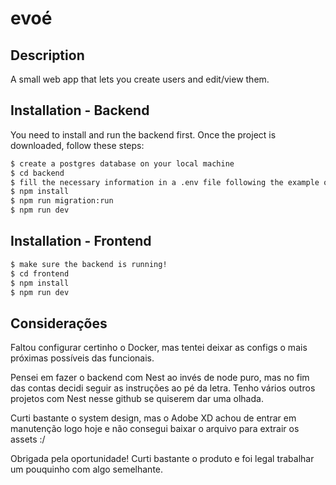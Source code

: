 # evoé

## Description

A small web app that lets you create users and edit/view them.

## Installation - Backend

You need to install and run the backend first. Once the project is downloaded, follow these steps:

```bash
$ create a postgres database on your local machine
$ cd backend
$ fill the necessary information in a .env file following the example of env-teste
$ npm install
$ npm run migration:run
$ npm run dev
```

## Installation - Frontend

```bash
$ make sure the backend is running!
$ cd frontend
$ npm install
$ npm run dev
```

## Considerações

Faltou configurar certinho o Docker, mas tentei deixar as configs o mais próximas possíveis das funcionais.

Pensei em fazer o backend com Nest ao invés de node puro, mas no fim das contas decidi seguir as instruções ao pé da letra. Tenho vários outros projetos com Nest nesse github se quiserem dar uma olhada.

Curti bastante o system design, mas o Adobe XD achou de entrar em manutenção logo hoje e não consegui baixar o arquivo para extrair os assets :/

Obrigada pela oportunidade! Curti bastante o produto e foi legal trabalhar um pouquinho com algo semelhante.
